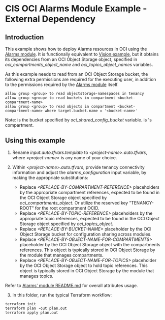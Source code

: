 # CIS OCI Alarms Module Example - External Dependency

## Introduction

This example shows how to deploy Alarms resources in OCI using the [Alarms module](../..). It is functionally equivalent to [Vision example](../vision/), but it obtains its dependencies from an OCI Object Storage object, specified in *oci_compartments_object_name* and *oci_topics_object_names* variables. 

As this example needs to read from an OCI Object Storage bucket, the following extra permissions are required for the executing user, in addition to the permissions required by the [Alarms module](../..) itself.

```
allow group <group> to read objectstorage-namespaces in tenancy
allow group <group> to read buckets in compartment <bucket-compartment-name>
allow group <group> to read objects in compartment <bucket-compartment-name> where target.bucket.name = '<bucket-name>'
```

Note: *<bucket-name>* is the bucket specified by *oci_shared_config_bucket* variable. *<bucket-compartment-name>* is *<bucket-name>*'s compartment.

## Using this example
1. Rename *input.auto.tfvars.template* to *\<project-name\>.auto.tfvars*, where *\<project-name\>* is any name of your choice.

2. Within *\<project-name\>.auto.tfvars*, provide tenancy connectivity information and adjust the *alarms_configuration* input variable, by making the appropriate substitutions:
   - Replace *\<REPLACE-BY-COMPARTMENT-REFERENCE\>* placeholders by the appropriate compartment references, expected to be found in the OCI Object Storage object specified by *oci_compartments_object*. Or utilize the reserved key "TENANCY-ROOT" for the root compartment OCID.
   - Replace *\<REPLACE-BY-TOPIC-REFERENCE\>* placeholders by the appropriate topic references, expected to be found in the OCI Object Storage object specified by *oci_topics_object*.
   - Replace *\<REPLACE-BY-BUCKET-NAME\>* placeholder by the OCI Object Storage bucket for configuration sharing across modules.
   - Replace *\<REPLACE-BY-OBJECT-NAME-FOR-COMPARTMENTS\>* placeholder by the OCI Object Storage object with the compartments references. This object is typically stored in OCI Object Storage by the module that manages compartments.
   - Replace *\<REPLACE-BY-OBJECT-NAME-FOR-TOPICS\>* placeholder by the OCI Object Storage object to hold topic references. This object is typically stored in OCI Object Storage by the module that manages topics.

Refer to [Alarms' module README.md](../../README.md) for overall attributes usage.

3. In this folder, run the typical Terraform workflow:
```
terraform init
terraform plan -out plan.out
terraform apply plan.out
```